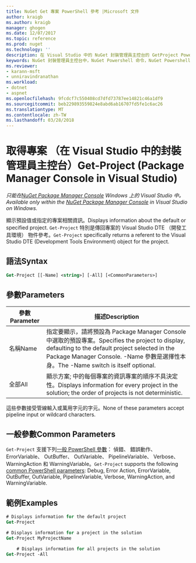 ```yaml
---
title: NuGet Get 專案 PowerShell 參考 |Microsoft 文件
author: kraigb
ms.author: kraigb
manager: ghogen
ms.date: 12/07/2017
ms.topic: reference
ms.prod: nuget
ms.technology: ''
description: 在 Visual Studio 中的 NuGet 封裝管理員主控台的 GetProject PowerShell 命令的參考。
keywords: NuGet 封裝管理員主控台中，NuGet Powershell 命令，NuGet Powershell 參考，Get 專案
ms.reviewer:
- karann-msft
- unniravindranathan
ms.workload:
- dotnet
- aspnet
ms.openlocfilehash: 9fcdcf7c550408cd7dfd73787ee14821c46a1df9
ms.sourcegitcommit: beb229893559824e8abd6ab16707fd5fe1c6ac26
ms.translationtype: MT
ms.contentlocale: zh-TW
ms.lasthandoff: 03/28/2018
---
```

# <a name="get-project-package-manager-console-in-visual-studio"></a><span data-ttu-id="3b44a-104">取得專案 （在 Visual Studio 中的封裝管理員主控台）</span><span class="sxs-lookup"><span data-stu-id="3b44a-104">Get-Project (Package Manager Console in Visual Studio)</span></span>

<span data-ttu-id="3b44a-105">*只能在[NuGet Package Manager Console](package-manager-console.md) Windows 上的 Visual Studio 中。*</span><span class="sxs-lookup"><span data-stu-id="3b44a-105">*Available only within the [NuGet Package Manager Console](package-manager-console.md) in Visual Studio on Windows.*</span></span>

<span data-ttu-id="3b44a-106">顯示預設值或指定的專案相關資訊。</span><span class="sxs-lookup"><span data-stu-id="3b44a-106">Displays information about the default or specified project.</span></span> <span data-ttu-id="3b44a-107">`Get-Project` 特別是傳回專案的 Visual Studio DTE （開發工具環境） 物件參考。</span><span class="sxs-lookup"><span data-stu-id="3b44a-107">`Get-Project` specifically returns a referent to the Visual Studio DTE (Development Tools Environment) object for the project.</span></span>

## <a name="syntax"></a><span data-ttu-id="3b44a-108">語法</span><span class="sxs-lookup"><span data-stu-id="3b44a-108">Syntax</span></span>

```ps
Get-Project [[-Name] <string>] [-All] [<CommonParameters>]
```

## <a name="parameters"></a><span data-ttu-id="3b44a-109">參數</span><span class="sxs-lookup"><span data-stu-id="3b44a-109">Parameters</span></span>

| <span data-ttu-id="3b44a-110">參數</span><span class="sxs-lookup"><span data-stu-id="3b44a-110">Parameter</span></span> | <span data-ttu-id="3b44a-111">描述</span><span class="sxs-lookup"><span data-stu-id="3b44a-111">Description</span></span> |
| --- | --- |
| <span data-ttu-id="3b44a-112">名稱</span><span class="sxs-lookup"><span data-stu-id="3b44a-112">Name</span></span> | <span data-ttu-id="3b44a-113">指定要顯示，請將預設為 Package Manager Console 中選取的預設專案。</span><span class="sxs-lookup"><span data-stu-id="3b44a-113">Specifies the project to display, defaulting to the default project selected in the Package Manager Console.</span></span> <span data-ttu-id="3b44a-114">-Name 參數是選擇性本身。</span><span class="sxs-lookup"><span data-stu-id="3b44a-114">The -Name switch is itself optional.</span></span> |
| <span data-ttu-id="3b44a-115">全部</span><span class="sxs-lookup"><span data-stu-id="3b44a-115">All</span></span> | <span data-ttu-id="3b44a-116">顯示方案; 中的每個專案的資訊專案的順序不具決定性。</span><span class="sxs-lookup"><span data-stu-id="3b44a-116">Displays information for every project in the solution; the order of projects is not deterministic.</span></span> |

<span data-ttu-id="3b44a-117">這些參數接受管線輸入或萬用字元的字元。</span><span class="sxs-lookup"><span data-stu-id="3b44a-117">None of these parameters accept pipeline input or wildcard characters.</span></span>

## <a name="common-parameters"></a><span data-ttu-id="3b44a-118">一般參數</span><span class="sxs-lookup"><span data-stu-id="3b44a-118">Common Parameters</span></span>

<span data-ttu-id="3b44a-119">`Get-Project` 支援下列[一般 PowerShell 參數](http://go.microsoft.com/fwlink/?LinkID=113216)： 偵錯、 錯誤動作、 ErrorVariable、 OutBuffer、 OutVariable、 PipelineVariable、 Verbose、 WarningAction 和 WarningVariable。</span><span class="sxs-lookup"><span data-stu-id="3b44a-119">`Get-Project` supports the following [common PowerShell parameters](http://go.microsoft.com/fwlink/?LinkID=113216): Debug, Error Action, ErrorVariable, OutBuffer, OutVariable, PipelineVariable, Verbose, WarningAction, and WarningVariable.</span></span>

## <a name="examples"></a><span data-ttu-id="3b44a-120">範例</span><span class="sxs-lookup"><span data-stu-id="3b44a-120">Examples</span></span>

```ps
# Displays information for the default project
Get-Project

# Displays information for a project in the solution
Get-Project MyProjectName

    # Displays information for all projects in the solution
Get-Project -All
```